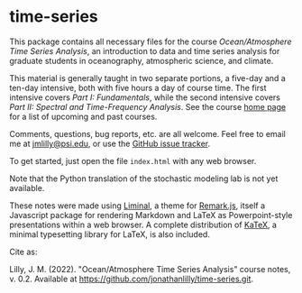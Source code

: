 # time-series

This package contains all necessary files for the course *Ocean/Atmosphere Time Series Analysis*, an introduction to data and time series analysis for graduate students in oceanography, atmospheric science, and climate.  

This material is generally taught in two separate portions, a five-day and a ten-day intensive, both with five hours a day of course time.  The first intensive covers *Part I: Fundamentals*, while the second intensive covers *Part II: Spectral and Time-Frequency Analysis*.  See the course [home page](http://www.jmlilly.net/courses.html) for a list of upcoming and past courses.

Comments, questions, bug reports, etc. are all welcome.  Feel free to email me at [jmlilly@psi.edu](mailto:jmlilly@psi.edu), or use the [GitHub issue tracker](https://github.com/jonathanlilly/time-series/issues).

To get started, just open the file `index.html` with any web browser.

Note that the Python translation of the stochastic modeling lab is not yet available.

These notes were made using [Liminal](http://www.jmlilly.net/liminal), a theme for [Remark.js](https://remarkjs.com/), itself a Javascript package for rendering Markdown and LaTeX as Powerpoint-style presentations within a web browser.  A complete distribution of [KaTeX](https://katex.org), a minimal typesetting library for LaTeX, is also included.

Cite as:

Lilly, J. M. (2022). "Ocean/Atmosphere Time Series Analysis" course notes, v. 0.2.  Available at https://github.com/jonathanlilly/time-series.git.
